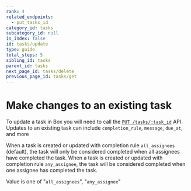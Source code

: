 ```yaml
---
rank: 4
related_endpoints:
  - put_tasks_id
category_id: tasks
subcategory_id: null
is_index: false
id: tasks/update
type: guide
total_steps: 5
sibling_id: tasks
parent_id: tasks
next_page_id: tasks/delete
previous_page_id: tasks/get
---
```


# Make changes to an existing task

To update a task in Box you will need to call the
[`PUT /tasks/:task_id`](e://put_tasks_id) API. Updates to an existing task can
include `completion_rule`, `message`, `due_at`, and more

<Samples id='put_tasks_id' >

</Samples>

<Message>

When a task is created or updated with completion rule `all_assignees`
(default), the task will only be considered completed when all assignees
have completed the task. When a task is created or updated with completion
rule `any_assignee`, the task will be considered completed when one assignee
has completed the task.

Value is one of "`all_assignees`", "`any_assignee`"

</Message>
